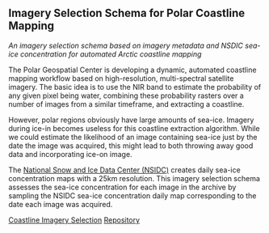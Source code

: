 ## Imagery Selection Schema for Polar Coastline Mapping <br>
*An imagery selection schema based on imagery metadata and NSDIC sea-ice concentration for automated Arctic coastline mapping*

The Polar Geospatial Center is developing a dynamic, automated coastline mapping workflow based on high-resolution, multi-spectral satellite imagery. The basic idea is to use the NIR band to estimate the probability of any given pixel being water, combining these probability rasters over a number of images from a similar timeframe, and extracting a coastline.

However, polar regions obviously have large amounts of sea-ice. Imagery during ice-in becomes useless for this coastline extraction algorithm. While we could estimate the likelihood of an image containing sea-ice just by the date the image was acquired, this might lead to both throwing away good data and incorporating ice-on image.

The [National Snow and Ice Data Center (NSIDC)](https://nsidc.org/) creates daily sea-ice concentration maps with a 25km resolution. This imagery selection schema assesses the sea-ice concentration for each image in the archive by sampling the NSIDC sea-ice concentration daily map corresponding to the date each image was acquired.

[Coastline Imagery Selection](pdf\coastline_selection.pdf) 
[Repository](https://github.com/jeff-diz/coastline)
